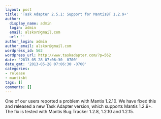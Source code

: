 ```yaml
---
layout: post
title: 'Task Adapter 2.5.1: Support for MantisBT 1.2.9+'
author:
  display_name: admin
  login: admin
  email: alskor@gmail.com
  url: ''
author_login: admin
author_email: alskor@gmail.com
wordpress_id: 562
wordpress_url: http://www.taskadapter.com/?p=562
date: '2013-05-28 07:06:30 -0700'
date_gmt: '2013-05-28 07:06:30 -0700'
categories:
- release
- mantisbt
tags: []
comments: []
---
```

<p>One of our users reported a problem with Mantis 1.2.10. We have fixed this and released a new Task Adapter version, which supports Mantis 1.2.9+. The fix is tested with Mantis Bug Tracker 1.2.8, 1.2.10 and 1.2.15.</p>
<p>&nbsp;</p>
